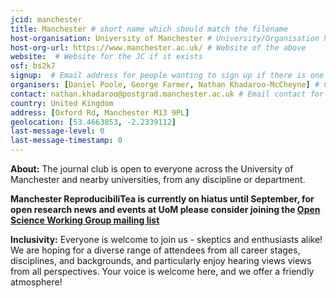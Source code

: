 ```yaml
---
jcid: manchester
title: Manchester # short name which should match the filename
host-organisation: University of Manchester # University/Organisation hosting the JC
host-org-url: https://www.manchester.ac.uk/ # Website of the above
website:  # Website for the JC if it exists
osf: bs2k7
signup:  # Email address for people wanting to sign up if there is one
organisers: [Daniel Poole, George Farmer, Nathan Khadaroo-McCheyne] # Comma-separated list of organiser names
contact: nathan.khadaroo@postgrad.manchester.ac.uk # Email contact for the JC
country: United Kingdom
address: [Oxford Rd, Manchester M13 9PL]
geolocation: [53.4663853, -2.2339112]
last-message-level: 0
last-message-timestamp: 0
---
```

**About:**
The journal club is open to everyone across the University of Manchester and nearby universities, from any discipline or department.

**Manchester ReproducibiliTea is currently on hiatus until September, for open research news and events at UoM please consider joining the [Open Science Working Group mailing list](https://listserv.manchester.ac.uk/cgi-bin/wa?SUBED1=open_research&A=1)**

**Inclusivity:**
Everyone is welcome to join us - skeptics and enthusiasts alike!
We are hoping for a diverse range of attendees from all career stages, disciplines, and backgrounds, and particularly enjoy hearing views views from all perspectives.
Your voice is welcome here, and we offer a friendly atmosphere!
